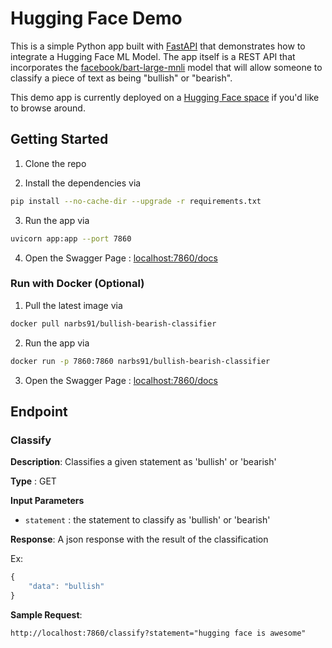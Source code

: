 # Hugging Face Demo

This is a simple Python app built with [FastAPI](https://fastapi.tiangolo.com/) that demonstrates how to integrate a Hugging Face ML Model.  The app itself is a REST API that incorporates the [facebook/bart-large-mnli](https://huggingface.co/facebook/bart-large-mnli) model that will allow someone to classify a piece of text as being "bullish" or "bearish".

This demo app is currently deployed on a [Hugging Face space](https://narbs91-bullish-bearish-classifier.hf.space/docs) if you'd like to browse around.

## Getting Started

1. Clone the repo

2. Install the dependencies via

```bash
pip install --no-cache-dir --upgrade -r requirements.txt
```

3. Run the app via

```bash
uvicorn app:app --port 7860
```

4. Open the Swagger Page : [localhost:7860/docs](http://localhost:7860/docs)

### Run with Docker (Optional)

1. Pull the latest image via

```bash
docker pull narbs91/bullish-bearish-classifier
```

2. Run the app via

```bash
docker run -p 7860:7860 narbs91/bullish-bearish-classifier
```

3. Open the Swagger Page : [localhost:7860/docs](http://localhost:7860/docs)

## Endpoint

### Classify

**Description**: Classifies a given statement as 'bullish' or 'bearish'

**Type** : GET

**Input Parameters** 
- `statement` : the statement to classify as 'bullish' or 'bearish'

**Response**: A json response with the result of the classification

Ex:

```javascript
{
    "data": "bullish"
}
```

**Sample Request**: 

```http://localhost:7860/classify?statement="hugging face is awesome"```